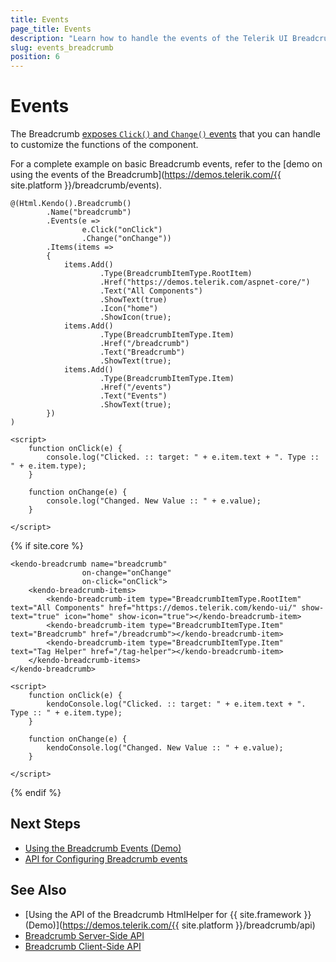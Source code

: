 ```yaml
---
title: Events
page_title: Events
description: "Learn how to handle the events of the Telerik UI Breadcrumb component for {{ site.framework }}."
slug: events_breadcrumb
position: 6
---
```


# Events

The Breadcrumb [exposes `Click()` and `Change()` events](/api/kendo.mvc.ui.fluent/breadcrumbeventbuilder) that you can handle to customize the functions of the component.

For a complete example on basic Breadcrumb events, refer to the [demo on using the events of the Breadcrumb](https://demos.telerik.com/{{ site.platform }}/breadcrumb/events).

```HtmlHelper
@(Html.Kendo().Breadcrumb()
        .Name("breadcrumb")
        .Events(e => 
                e.Click("onClick")
                .Change("onChange"))
        .Items(items =>
        {
            items.Add()
                    .Type(BreadcrumbItemType.RootItem)
                    .Href("https://demos.telerik.com/aspnet-core/")
                    .Text("All Components")
                    .ShowText(true)
                    .Icon("home")
                    .ShowIcon(true);
            items.Add()
                    .Type(BreadcrumbItemType.Item)
                    .Href("/breadcrumb")
                    .Text("Breadcrumb")
                    .ShowText(true);
            items.Add()
                    .Type(BreadcrumbItemType.Item)
                    .Href("/events")
                    .Text("Events")
                    .ShowText(true);
        })
)

<script>
    function onClick(e) {
        console.log("Clicked. :: target: " + e.item.text + ". Type :: " + e.item.type);
    }

    function onChange(e) {
        console.log("Changed. New Value :: " + e.value);
    }

</script>
```
{% if site.core %}
```TagHelper
<kendo-breadcrumb name="breadcrumb"
                on-change="onChange"
                on-click="onClick">
    <kendo-breadcrumb-items>
        <kendo-breadcrumb-item type="BreadcrumbItemType.RootItem" text="All Components" href="https://demos.telerik.com/kendo-ui/" show-text="true" icon="home" show-icon="true"></kendo-breadcrumb-item>
        <kendo-breadcrumb-item type="BreadcrumbItemType.Item" text="Breadcrumb" href="/breadcrumb"></kendo-breadcrumb-item>
        <kendo-breadcrumb-item type="BreadcrumbItemType.Item" text="Tag Helper" href="/tag-helper"></kendo-breadcrumb-item>
    </kendo-breadcrumb-items>
</kendo-breadcrumb>

<script>
    function onClick(e) {
        kendoConsole.log("Clicked. :: target: " + e.item.text + ". Type :: " + e.item.type);
    }

    function onChange(e) {
        kendoConsole.log("Changed. New Value :: " + e.value);
    }

</script>
```
{% endif %}

## Next Steps

* [Using the Breadcrumb Events (Demo)](https://demos.telerik.com/aspnet-core/breadcrumb/events)
* [API for Configuring Breadcrumb events](/api/kendo.mvc.ui.fluent/breadcrumbeventbuilder)

## See Also

* [Using the API of the Breadcrumb HtmlHelper for {{ site.framework }} (Demo)](https://demos.telerik.com/{{ site.platform }}/breadcrumb/api)
* [Breadcrumb Server-Side API](/api/breadcrumb)
* [Breadcrumb Client-Side API](https://docs.telerik.com/kendo-ui/api/javascript/ui/breadcrumb)
